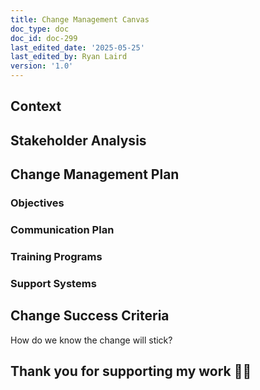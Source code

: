 ```yaml
---
title: Change Management Canvas
doc_type: doc
doc_id: doc-299
last_edited_date: '2025-05-25'
last_edited_by: Ryan Laird
version: '1.0'
---
```


<!-- Unsupported block type: callout -->

## Context

<!-- Unsupported block type: divider -->

<!-- Unsupported block type: column_list -->

<!-- Unsupported block type: column_list -->

## Stakeholder Analysis

<!-- Unsupported block type: divider -->

<!-- Unsupported block type: column_list -->

## Change Management Plan

<!-- Unsupported block type: divider -->

### Objectives

<!-- Unsupported block type: column_list -->

### Communication Plan

<!-- Unsupported block type: table -->

### Training Programs 

<!-- Unsupported block type: table -->

### Support Systems 

<!-- Unsupported block type: table -->









## Change Success Criteria  

<!-- Unsupported block type: divider -->

How do we know the change will stick? 



<!-- Unsupported block type: table -->











<!-- Unsupported block type: divider -->



## Thank you for supporting my work 🙏🏼 

<!-- Unsupported block type: column_list -->
